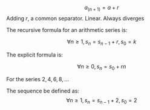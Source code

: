 $$a_(n+1) = a + r$$
Adding $r$, a common separator. Linear. Always diverges

The recursive formula for an arithmetic series is:

$$\forall n \geq 1, s_n = s_{n-1} +r, s_0 = k$$

The explicit formula is:

$$\forall n \geq 0, s_n = s_0 + rn$$

For the series $2, 4, 6, 8, \dots$

The sequence be defined as:
$$\forall n \geq 1, s_n = s_{n-1} + 2, s_0 = 2$$

